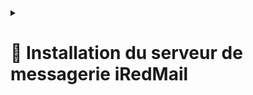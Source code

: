 <details>
<summary><h1>🎯 Installation du serveur de messagerie iRedMail<h1></summary>


### Configuration du FQDN (Fully Qualified Domain Name)
1. Vérifiez le FQDN actuel :
   
```
hostname -f
```
   
Si le FQDN n’est pas configuré correctement :

Modifiez  ``/etc/hostname `` et ajoutez le nom d’hôte court (ex. mail).<br>
Modifiez  ``/etc/hosts `` pour inclure le FQDN. Exemple :

 ```
127.0.0.1   mail.billu.com mail localhost localhost.localdomain
 ```

Redémarrez le serveur si nécessaire, puis vérifiez de nouveau :

 ```
hostname -f
 ```

Préparation du système<br>
Assurez-vous que les dépôts Debian officiels sont activés :<br>
Modifiez ``/etc/apt/sources.list`` si nécessaire.<br>
Installez les dépendances nécessaires :

 ```
apt update
apt install -y gzip dialog
 ```
Téléchargement et extraction d’iRedMail<br>
Téléchargez la dernière version stable d’iRedMail depuis la page officielle. Exemple avec wget :

```
wget https://github.com/iredmail/iRedMail/archive/refs/tags/1.7.1.tar.gz -O /root/iRedMail-1.7.1.tar.gz
```

Remplacez x.y.z par la version téléchargée.

Décompressez l’archive :

```
tar zxf iRedMail-1.7.1.tar.gz
```

Installation d’iRedMail
Accédez au répertoire d’iRedMail :

```
cd iRedMail-1.7.1
```

Lancez l’installateur :

```
bash ./iRedMail.sh
```
---

## Captures d'écran de l'installation:

Installation :

![INSTALL IREDMAIL 1](https://github.com/user-attachments/assets/dd2430b8-ce52-4686-9322-dcee2ca0e5b3)

Spécifiez l'emplacement pour stocker toutes les boîtes aux lettres. Par défaut est ``/var/vmail/`` :

![INSTALL IREDMAIL 2](https://github.com/user-attachments/assets/6cbbeb06-a751-4e30-aacf-ca48bc05bfc4)

Choisissez le backend utilisé pour stocker les comptes de messagerie. Vous pouvez gérer les comptes de messagerie avec iRedAdmin, notre panneau d'administration iRedMail basé sur le Web :

![INSTALL IREDMAIL 4](https://github.com/user-attachments/assets/1446560a-482f-4bbf-bddb-f47b17641ea2)

Si vous choisissez de stocker des comptes de messagerie dans OpenLDAP, le programme d'installation iRedMail demander de définir le suffixe LDAP :

![INSTALL IREDMAIL 5](https://github.com/user-attachments/assets/d0162475-4459-41e7-a008-19d6a58246d4)

Ajoutez votre premier nom de domaine de messagerie :

![INSTALL IREDMAIL 7](https://github.com/user-attachments/assets/823485a6-f0a2-4c3d-b956-98944edcaa2f)

Définissez le mot de passe du compte administrateur de votre premier domaine de messagerie :

![INSTALL IREDMAIL 8](https://github.com/user-attachments/assets/e8fc6943-2f26-4ed8-8f8c-b6db3db29779)

Choisissez des composants optionnels :

![INSTALL IREDMAIL 9](https://github.com/user-attachments/assets/3b91d32c-1a7e-4912-9d6a-4413ca0ff2f9)<br>

Après avoir répondu aux questions ci-dessus, l'installateur iRedMail vous demandera de confirmer pour commencer l'installation. Il installera et configurera les paquets requis automatiquement. Rentre ``y`` ou ``Y`` et presse ``Enter`` pour commencer :

![INSTALL IREDMAIL 10](https://github.com/user-attachments/assets/cbff53f5-0778-4faa-bb71-44e5cd9109fe)<br>

![INSTALL IREDMAIL 11](https://github.com/user-attachments/assets/a2559935-34cd-47c7-9496-178c9c08983e)

Puis connectez-vous via ``http://<IP_OU_DNS_DU_SERVEUR/mail/ ``:

![INSTALL IREDMAIL 12](https://github.com/user-attachments/assets/2fc148b0-7271-4a57-ba51-e86fc69e92e4)<br>

![INSTALL IREDMAIL 13](https://github.com/user-attachments/assets/79544181-8cad-47b0-adc9-df712516a3cd)


</details>
